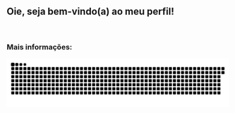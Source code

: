## Oie, seja bem-vindo(a) ao meu perfil!

 
 
 <br>
 
  ### Mais informações:
 
<div> 
 
 ![Snake animation](https://github.com/amandasfonsec/amandasfonsec/blob/output/github-contribution-grid-snake.svg)

</div>
